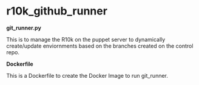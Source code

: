 # r10k_github_runner

**git_runner.py**
    
This is to manage the R10k on the puppet server to dynamically create/update enviornments based on the branches created on the control repo.

**Dockerfile**

This is a Dockerfile to create the Docker Image to run git_runner.

